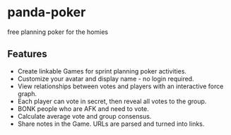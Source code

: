 # panda-poker
free planning poker for the homies

## Features
- Create linkable Games for sprint planning poker activities.
- Customize your avatar and display name - no login required.
- View relationships between votes and players with an interactive force graph.
- Each player can vote in secret, then reveal all votes to the group. 
- BONK people who are AFK and need to vote.
- Calculate average vote and group consensus.
- Share notes in the Game. URLs are parsed and turned into links.

